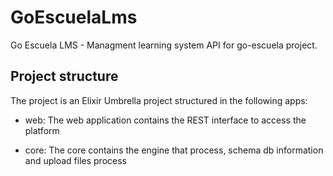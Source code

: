 # GoEscuelaLms

Go Escuela LMS - Managment learning system API for go-escuela project.

## Project structure

The project is an Elixir Umbrella project structured in the following apps:

- web: The web application contains the REST interface to access the platform

- core: The core contains the engine that process, schema db information and upload files process 
